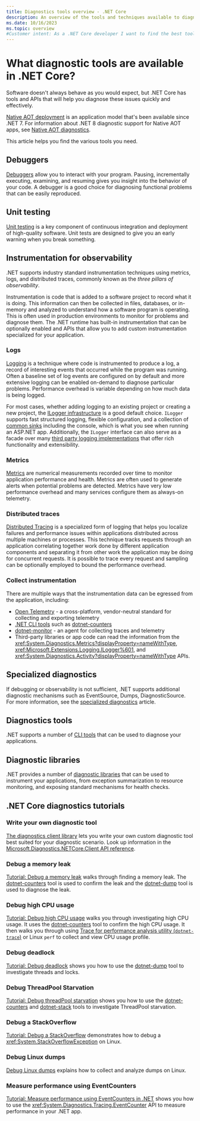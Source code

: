 ```yaml
---
title: Diagnostics tools overview - .NET Core
description: An overview of the tools and techniques available to diagnose .NET Core applications.
ms.date: 10/16/2023
ms.topic: overview
#Customer intent: As a .NET Core developer I want to find the best tools to help me diagnose problems so that I can be productive.
---
```

# What diagnostic tools are available in .NET Core?

Software doesn't always behave as you would expect, but .NET Core has tools and APIs that will help you diagnose these issues quickly and effectively.

[Native AOT deployment](../../core/deploying/native-aot/index.md) is an application model that's been available since .NET 7. For information about .NET 8 diagnostic support for Native AOT apps, see [Native AOT diagnostics](../../core/deploying/native-aot/diagnostics.md).

This article helps you find the various tools you need.

## Debuggers

[Debuggers](managed-debuggers.md) allow you to interact with your program. Pausing, incrementally executing, examining,  and resuming gives you insight into the behavior of your code. A debugger is a good choice for diagnosing functional problems that can be easily reproduced.

## Unit testing

[Unit testing](../testing/index.md) is a key component of continuous integration and deployment of high-quality software. Unit tests are designed to give you an early warning when you break something.

## Instrumentation for observability

.NET supports industry standard instrumentation techniques using metrics, logs, and distributed traces, commonly known as the *three pillars of observability*.

Instrumentation is code that is added to a software project to record what it is doing. This information can then be collected in files, databases, or in-memory and analyzed to understand how a software program is operating. This is often used in production environments to monitor for problems and diagnose them. The .NET runtime has built-in instrumentation that can be optionally enabled and APIs that allow you to add custom instrumentation specialized for your application.

### Logs

[Logging](logging-tracing.md) is a technique where code is instrumented to produce a log, a record of interesting events that occurred while the program was running. Often a baseline set of log events are configured on by default and more extensive logging can be enabled on-demand to diagnose particular problems. Performance overhead is variable depending on how much data is being logged.

For most cases, whether adding logging to an existing project or creating a new project, the [ILogger infrastructure](../extensions/logging.md) is a good default choice. `ILogger` supports fast structured logging, flexible configuration, and a collection of [common sinks](../extensions/logging-providers.md#built-in-logging-providers) including the console, which is what you see when running an ASP.NET app. Additionally, the `ILogger` interface can also serve as a facade over many [third party logging implementations](../extensions/logging-providers.md#third-party-logging-providers) that offer rich functionality and extensibility.

### Metrics

[Metrics](metrics.md) are numerical measurements recorded over time to monitor application performance and health. Metrics are often used to generate alerts when potential problems are detected. Metrics have very low performance overhead and many services configure them as always-on telemetry.

### Distributed traces

[Distributed Tracing](./distributed-tracing.md) is a specialized form of logging that helps you localize failures and performance issues within applications distributed across multiple machines or processes. This technique tracks requests through an application correlating together work done by different application components and separating it from other work the application may be doing for concurrent requests. It is possible to trace every request and sampling can be optionally employed to bound the performance overhead.

### Collect instrumentation

There are multiple ways that the instrumentation data can be egressed from the application, including:

- [Open Telemetry](https://github.com/open-telemetry/opentelemetry-dotnet/blob/main/docs/trace/getting-started-console/README.md) - a cross-platform, vendor-neutral standard for collecting and exporting telemetry
- [.NET CLI tools](./tools-overview.md) such as [dotnet-counters](./dotnet-counters.md)
- [dotnet-monitor](./dotnet-monitor.md) - an agent for collecting traces and telemetry
- Third-party libraries or app code can read the information from the <xref:System.Diagnostics.Metrics?displayProperty=nameWithType>, <xref:Microsoft.Extensions.Logging.ILogger%601>, and <xref:System.Diagnostics.Activity?displayProperty=nameWithType> APIs.

## Specialized diagnostics

If debugging or observability is not sufficient, .NET supports additional diagnostic mechanisms such as EventSource, Dumps, DiagnosticSource. For more information, see the [specialized diagnostics](./specialized-diagnostics-overview.md) article.

## Diagnostics tools

.NET supports a number of [CLI tools](./tools-overview.md) that can be used to diagnose your applications.

## Diagnostic libraries

.NET provides a number of [diagnostic libraries](./diagnostic-libraries.md) that can be used to instrument your applications, from exception summarization to resource monitoring, and exposing standard mechanisms for health checks.

## .NET Core diagnostics tutorials

### Write your own diagnostic tool

[The diagnostics client library](diagnostics-client-library.md) lets you write your own custom diagnostic tool best suited for your diagnostic scenario. Look up information in the [Microsoft.Diagnostics.NETCore.Client API reference](microsoft-diagnostics-netcore-client.md).

### Debug a memory leak

[Tutorial: Debug a memory leak](debug-memory-leak.md) walks through finding a memory leak. The [dotnet-counters](dotnet-counters.md) tool is used to confirm the leak and the [dotnet-dump](dotnet-dump.md) tool is used to diagnose the leak.

### Debug high CPU usage

[Tutorial: Debug high CPU usage](debug-highcpu.md) walks you through investigating high CPU usage. It uses the [dotnet-counters](dotnet-counters.md) tool to confirm the high CPU usage. It then walks you through using [Trace for performance analysis utility (`dotnet-trace`)](dotnet-trace.md) or Linux `perf` to collect and view CPU usage profile.

### Debug deadlock

[Tutorial: Debug deadlock](debug-deadlock.md) shows you how to use the [dotnet-dump](dotnet-dump.md) tool to investigate threads and locks.

### Debug ThreadPool Starvation

[Tutorial: Debug threadPool starvation](debug-threadpool-starvation.md) shows you how to use the [dotnet-counters](dotnet-counters.md) and [dotnet-stack](dotnet-stack.md) tools to investigate ThreadPool starvation.

### Debug a StackOverflow

[Tutorial: Debug a StackOverflow](debug-stackoverflow.md) demonstrates how to debug a <xref:System.StackOverflowException> on Linux.

### Debug Linux dumps

[Debug Linux dumps](debug-linux-dumps.md) explains how to collect and analyze dumps on Linux.

### Measure performance using EventCounters

[Tutorial: Measure performance using EventCounters in .NET](event-counter-perf.md) shows you how to use the <xref:System.Diagnostics.Tracing.EventCounter> API to measure performance in your .NET app.

